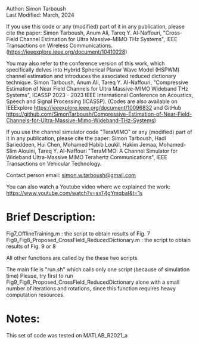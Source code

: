 Author: Simon Tarboush                                      
Last Modified: March, 2024

If you use this code or any (modified) part of it in any publication, please cite the paper: 
Simon Tarboush, Anum Ali, Tareq Y. Al-Naffouri, 
"Cross-Field Channel Estimation for Ultra Massive-MIMO THz Systems", IEEE Transactions on Wireless Communications.
(https://ieeexplore.ieee.org/document/10410228)

You may also refer to the conference version of this work, which specifically delves into 
Hybrid Spherical Planar Wave Model (HSPWM) channel estimation and introduces the associated
reduced dictionary technique.
Simon Tarboush, Anum Ali, Tareq Y. Al-Naffouri, 
"Compressive Estimation of Near Field Channels for Ultra Massive-MIMO Wideband THz Systems", 
ICASSP 2023 - 2023 IEEE International Conference on Acoustics, Speech and Signal Processing (ICASSP).
(Codes are also available on IEEExplore https://ieeexplore.ieee.org/document/10096832 
and GitHub https://github.com/SimonTarboush/Compressive-Estimation-of-Near-Field-Channels-for-Ultra-Massive-Mimo-Wideband-THz-Systems)

If you use the channel simulator code "TeraMIMO" or any (modified) part of it in any publication, please cite 
the paper: Simon Tarboush, Hadi Sarieddeen, Hui Chen, Mohamed Habib Loukil, Hakim Jemaa, Mohamed-Slim Alouini, Tareq Y. Al-Naffouri
"TeraMIMO: A Channel Simulator for Wideband Ultra-Massive MIMO Terahertz Communications",
IEEE Transactions on Vehicular Technology.

Contact person email: simon.w.tarboush@gmail.com

You can also watch a Youtube video where we explained the work: https://www.youtube.com/watch?v=sxT4gYmqbaI&t=1s
# Brief Description:

Fig7_OfflineTraining.m : the script to obtain results of Fig. 7
Fig9_Fig8_Proposed_CrossField_ReducedDictionary.m : the script to obtain results of Fig. 9 or 8

All other functions are called by the these two scripts.

The main file is "run.sh" which calls only one script (because of simulation time)
Please, try first to run Fig9_Fig8_Proposed_CrossField_ReducedDictionary alone with a small
number of iterations and rotations, since this function requires heavy computation resources.
# Notes: 

This set of code was tested on MATLAB_R2021_a
